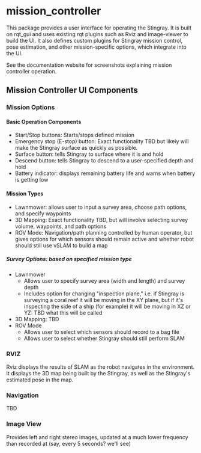 mission_controller
=====================

This package provides a user interface for operating the Stingray. It is built on rqt_gui and uses existing rqt plugins such as Rviz and image-viewer to build the UI. It also defines custom plugins for Stingray mission control, pose estimation, and other mission-specific options, which integrate into the UI.

See the documentation website for screenshots explaining mission controller operation. 

## Mission Controller UI Components

### Mission Options

#### Basic Operation Components
  * Start/Stop buttons: Starts/stops defined mission
  * Emergency stop (E-stop) button: Exact functionality TBD but likely will make the Stingray surface as quickly as possible.
  * Surface button: tells Stingray to surface where it is and hold
  * Descend button: tells Stingray to descend to a user-specified depth and hold
  * Battery indicator: displays remaining battery life and warns when battery is getting low

#### Mission Types
  * Lawnmower: allows user to input a survey area, choose path options, and specify waypoints
  * 3D Mapping: Exact functionality TBD, but will involve selecting survey volume, waypoints, and path options
  * ROV Mode: Navigation/path planning controlled by human operator, but gives options for which sensors should remain active and whether robot should still use vSLAM to build a map

##### Survey Options: based on specified mission type
  * Lawnmower
    * Allows user to specify survey area (width and length) and survey depth
    * Includes option for changing "inspection plane," i.e. if Stingray is surveying a coral reef it will be moving in the XY plane, but if it's inspecting the side of a ship (for example) it will be moving in XZ or YZ: TBD what this will be called
  * 3D Mapping: TBD
  * ROV Mode
    * Allows user to select which sensors should record to a bag file
    * Allows user to select whether Stingray should still perform SLAM

### RVIZ
Rviz displays the results of SLAM as the robot navigates in the environment. It displays the 3D map being built by the Stingray, as well as the Stingray's estimated pose in the map.


### Navigation 
TBD

### Image View
Provides left and right stereo images, updated at a much lower frequency than recorded at (say, every 5 seconds? we'll see)
